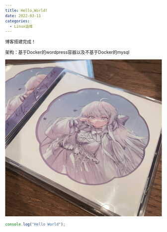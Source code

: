```yaml
---
title: Hello,World!
date: 2022-03-11
categories:
  - Linux运维
---
```


博客搭建完成！

架构：基于Docker的wordpress容器以及不基于Docker的mysql

![测试图片](images/6cedb5.png)

```js
console.log("Hello World");
```
